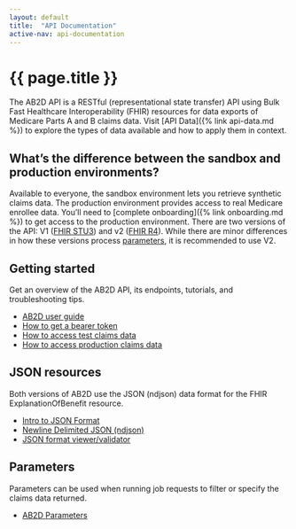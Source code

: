 ```yaml
---
layout: default
title:  "API Documentation"
active-nav: api-documentation
---
```


# {{ page.title }}

The AB2D API is a RESTful (representational state transfer) API using Bulk Fast Healthcare Interoperability (FHIR) resources for data exports of Medicare Parts A and B claims data. Visit [API Data]({% link api-data.md %}) to explore the types of data available and how to apply them in context.


## What’s the difference between the sandbox and production environments?

Available to everyone, the sandbox environment lets you retrieve synthetic claims data. The production environment provides access to real Medicare enrollee data. You’ll need to [complete onboarding]({% link onboarding.md %}) to get access to the production environment. There are two versions of the API: V1 ([FHIR STU3](https://api.ab2d.cms.gov/api/v1/fhir)) and v2 ([FHIR R4](https://api.ab2d.cms.gov/api/v2/fhir)). While there are minor differences in how these versions process [parameters](http://link.to.parameters.docsubpage), it is recommended to use V2.

## Getting started

Get an overview of the AB2D API, its endpoints, tutorials, and troubleshooting tips.

- [AB2D user guide](https://docs.google.com/document/d/118joSvh7lsresXSR8Bs2f2CIvDglbfyGBkgwef3RGzM/edit?usp=sharing)
- [How to get a bearer token](https://docs.google.com/document/d/1tYsg4ajj093fOtadzkfcm-FXPsBv8UeNqYL3MjwmJLI/edit?usp=sharing)
- [How to access test claims data](https://docs.google.com/document/d/19gV19BHBqGVezAcpNAm90DlVYlXKZSoW3Tvg4N9Bkq8/edit?usp=sharing)
- [How to access production claims data](https://docs.google.com/document/d/1aerA_DVxZd3sYY0Em5MlcewNtRrhULhU1YBwbz9WcG4/edit?usp=sharing)

## JSON resources

Both versions of AB2D use the JSON (ndjson) data format for the FHIR ExplanationOfBenefit resource.

- [Intro to JSON Format](http://json.org/)
- [Newline Delimited JSON (ndjson)](http://ndjson.org/)
- [JSON format viewer/validator](https://jsonlint.com/)

## Parameters

Parameters can be used when running job requests to filter or specify the claims data returned.

- [AB2D Parameters](https://docs.google.com/document/d/1TeFmFgHBEkgfPg6KeTR3jkfpWWQkfcHVduPZlxmQsQc/edit?usp=sharing)
